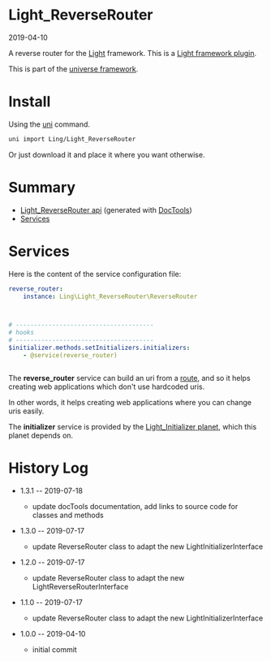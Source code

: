 Light_ReverseRouter
===========
2019-04-10



A reverse router for the [Light](https://github.com/lingtalfi/Light) framework.
This is a [Light framework plugin](https://github.com/lingtalfi/Light/blob/master/doc/pages/plugin.md).



This is part of the [universe framework](https://github.com/karayabin/universe-snapshot).


Install
==========
Using the [uni](https://github.com/lingtalfi/universe-naive-importer) command.
```bash
uni import Ling/Light_ReverseRouter
```

Or just download it and place it where you want otherwise.






Summary
===========
- [Light_ReverseRouter api](https://github.com/lingtalfi/Light_ReverseRouter/blob/master/doc/api/Ling/Light_ReverseRouter.md) (generated with [DocTools](https://github.com/lingtalfi/DocTools))
- [Services](#services)





Services
=========

Here is the content of the service configuration file:

```yaml
reverse_router:
    instance: Ling\Light_ReverseRouter\ReverseRouter



# --------------------------------------
# hooks
# --------------------------------------
$initializer.methods.setInitializers.initializers:
    - @service(reverse_router)



```

The **reverse_router** service can build an uri from a [route](https://github.com/lingtalfi/Light/blob/master/doc/pages/route.md),
and so it helps creating web applications which don't use hardcoded uris.

In other words, it helps creating web applications where you can change uris easily. 


The **initializer** service is provided by the [Light_Initializer planet](https://github.com/lingtalfi/Light_Initializer), which this planet depends on.






History Log
=============
    
- 1.3.1 -- 2019-07-18

    - update docTools documentation, add links to source code for classes and methods
        
- 1.3.0 -- 2019-07-17

    - update ReverseRouter class to adapt the new  LightInitializerInterface
    
- 1.2.0 -- 2019-07-17

    - update ReverseRouter class to adapt the new LightReverseRouterInterface
    
- 1.1.0 -- 2019-07-17

    - update ReverseRouter class to adapt the new  LightInitializerInterface
    
- 1.0.0 -- 2019-04-10

    - initial commit
